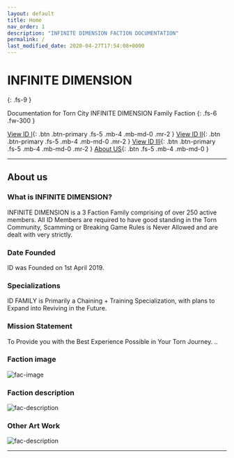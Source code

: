 ```yaml
---
layout: default
title: Home
nav_order: 1
description: "INFINITE DIMENSION FACTION DOCUMENTATION"
permalink: /
last_modified_date: 2020-04-27T17:54:08+0000
---
```


# INFINITE DIMENSION
{: .fs-9 }

Documentation for Torn City INFINITE DIMENSION Family Faction
{: .fs-6 .fw-300 }

[View ID I](#getting-started){: .btn .btn-primary .fs-5 .mb-4 .mb-md-0 .mr-2 }
[View ID II](#getting-started){: .btn .btn-primary .fs-5 .mb-4 .mb-md-0 .mr-2 }
[View ID III](#getting-started){: .btn .btn-primary .fs-5 .mb-4 .mb-md-0 .mr-2 }
[About US](#about-us){: .btn .fs-5 .mb-4 .mb-md-0 }

---

## About us

### What is INFINITE DIMENSION?

INFINITE DIMENSION is a 3 Faction Family comprising of over 250 active members.
All ID Members are required to have good standing in the Torn Community, Scamming or Breaking Game Rules is Never Allowed and are dealt with very strictly.
<br>
### Date Founded
ID was Founded on 1st April 2019.
### Specializations
ID FAMILY is Primarily a Chaining + Training Specialization, with plans to Expand into Reviving in the Future.
### Mission Statement
To Provide you with the Best Experience Possible in Your Torn Journey.
..
### Faction image
![fac-image](https://factionimages.torn.com/56611a5e-521b-4edd-1778676.jpg)
### Faction description
![fac-description](http://i.oran.pw/images/RoQ9D.png )

### Other Art Work
![fac-description](https://i.imgur.com/EZlqcPp.jpg )


---
